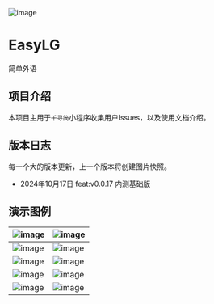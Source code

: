 ![image](https://github.com/user-attachments/assets/85307566-b0a7-43f1-87b5-0ac898e9392c)

# EasyLG
简单外语

## 项目介绍
本项目主用于`千寻简`小程序收集用户Issues，以及使用文档介绍。

## 版本日志
每一个大的版本更新，上一个版本将创建图片快照。

- 2024年10月17日 feat:v0.0.17 内测基础版


## 演示图例
| ![image](https://github.com/user-attachments/assets/4e9d43fa-6d46-4b7e-ac0c-52c272230d78)|![image](https://github.com/user-attachments/assets/60dc31c0-5894-4a80-8416-88f1da0b2cbe)|
|--------------------------------------------------------------------------------------------|--------------------------------------------------------------------------------------------|
|  ![image](https://github.com/user-attachments/assets/1e775460-68b7-4679-a92c-63a858dfb210)|![image](https://github.com/user-attachments/assets/07ad86ee-5d71-4e5f-9288-f698c4f27e1e)|
| ![image](https://github.com/user-attachments/assets/4d71e292-a445-4108-b520-df139f3e8167)| ![image](https://github.com/user-attachments/assets/1802c403-782d-4316-996a-3eac97ab636a)|
|![image](https://github.com/user-attachments/assets/fc17068b-bff6-49bf-ac36-96be336655da) |![image](https://github.com/user-attachments/assets/889af5e2-4aaf-445e-b397-996a8510d6e7)|
|![image](https://github.com/user-attachments/assets/ada11799-d4cc-41db-808a-75d5d42a301f)|![image](https://github.com/user-attachments/assets/dff04385-2e51-4470-826e-36ef7206d8b2)|

